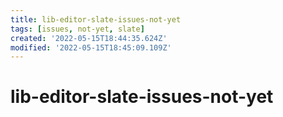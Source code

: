 ```yaml
---
title: lib-editor-slate-issues-not-yet
tags: [issues, not-yet, slate]
created: '2022-05-15T18:44:35.624Z'
modified: '2022-05-15T18:45:09.109Z'
---
```


# lib-editor-slate-issues-not-yet


